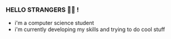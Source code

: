### HELLO STRANGERS :mage_woman: !
- i'm a computer science student
- i'm currently developing my skills and trying to do cool stuff
